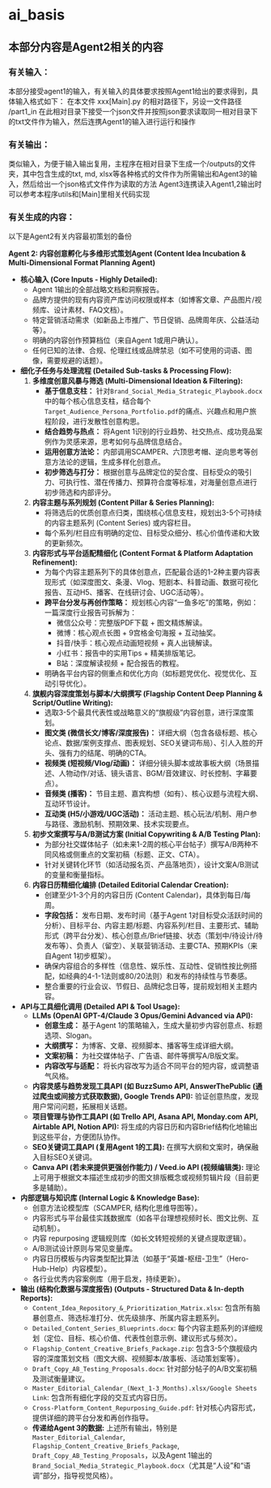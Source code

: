 # ai_basis

## 本部分内容是Agent2相关的内容

### 有关输入：
本部分接受agent1的输入，有关输入的具体要求按照Agent1给出的要求得到，具体输入格式如下：
在本文件 xxx[Main].py 的相对路径下，另设一文件路径 /part1_in 在此相对目录下接受一个json文件并按照json要求读取同一相对目录下的txt文件作为输入，然后连携Agent1的输入进行运行和操作


### 有关输出：
类似输入，为便于输入输出复用，主程序在相对目录下生成一个/outputs的文件夹，其中包含生成的txt, md, xlsx等各种格式的文件作为所需输出和Agent3的输入，然后给出一个json格式文件作为读取的方法
Agent3连携读入Agent1,2输出时可以参考本程序utils和[Main]里相关代码实现



### 有关生成的内容：


























以下是Agent2有关内容最初策划的备份

**Agent 2: 内容创意孵化与多维形式策划Agent (Content Idea Incubation & Multi-Dimensional Format Planning Agent)**

* **核心输入 (Core Inputs - Highly Detailed):**
  * Agent 1输出的全部战略文档和洞察报告。
  * 品牌方提供的现有内容资产库访问权限或样本（如博客文章、产品图片/视频库、设计素材、FAQ文档）。
  * 特定营销活动需求（如新品上市推广、节日促销、品牌周年庆、公益活动等）。
  * 明确的内容创作预算档位（来自Agent 1或用户确认）。
  * 任何已知的法律、合规、伦理红线或品牌禁忌（如不可使用的词语、图像，需要规避的话题）。
* **细化子任务与处理流程 (Detailed Sub-tasks & Processing Flow):**
  1.  **多维度创意风暴与筛选 (Multi-Dimensional Ideation & Filtering):**
      * **基于信息支柱：** 针对`Brand_Social_Media_Strategic_Playbook.docx`中的每个核心信息支柱，结合每个`Target_Audience_Persona_Portfolio.pdf`的痛点、兴趣点和用户旅程阶段，进行发散性创意构思。
      * **结合趋势与热点：** 将Agent 1识别的行业趋势、社交热点、成功竞品案例作为灵感来源，思考如何与品牌信息结合。
      * **运用创意方法论：** 内部调用SCAMPER、六顶思考帽、逆向思考等创意方法论的逻辑，生成多样化创意点。
      * **初步筛选与打分：** 根据创意与品牌定位的契合度、目标受众的吸引力、可执行性、潜在传播力、预算符合度等标准，对海量创意点进行初步筛选和内部评分。
  2.  **内容主题与系列规划 (Content Pillar & Series Planning):**
      * 将筛选后的优质创意点归类，围绕核心信息支柱，规划出3-5个可持续的内容主题系列 (Content Series) 或内容栏目。
      * 每个系列/栏目应有明确的定位、目标受众细分、核心价值传递和大致的更新频次。
  3.  **内容形式与平台适配精细化 (Content Format & Platform Adaptation Refinement):**
      * 为每个内容主题系列下的具体创意点，匹配最合适的1-2种主要内容表现形式（如深度图文、条漫、Vlog、短剧本、科普动画、数据可视化报告、互动H5、播客、在线研讨会、UGC活动等）。
      * **跨平台分发与再创作策略：** 规划核心内容“一鱼多吃”的策略，例如：一篇深度行业报告可拆解为：
        * 微信公众号：完整版PDF下载 + 图文精炼解读。
        * 微博：核心观点长图 + 9宫格金句海报 + 互动抽奖。
        * 抖音/快手：核心观点动画短视频 + 真人出镜解读。
        * 小红书：报告中的实用Tips + 精美排版笔记。
        * B站：深度解读视频 + 配合报告的教程。
      * 明确各平台内容的侧重点和优化方向（如标题党优化、视觉优化、互动引导优化）。
  4.  **旗舰内容深度策划与脚本/大纲撰写 (Flagship Content Deep Planning & Script/Outline Writing):**
      * 选取3-5个最具代表性或战略意义的“旗舰级”内容创意，进行深度策划。
      * **图文类 (微信长文/博客/深度报告)：** 详细大纲（包含各级标题、核心论点、数据/案例支撑点、图表规划、SEO关键词布局）、引人入胜的开头、强有力的结尾、明确的CTA。
      * **视频类 (短视频/Vlog/动画)：** 详细分镜头脚本或故事板大纲（场景描述、人物动作/对话、镜头语言、BGM/音效建议、时长控制、字幕要点）。
      * **音频类 (播客)：** 节目主题、嘉宾构想（如有）、核心议题与流程大纲、互动环节设计。
      * **互动类 (H5/小游戏/UGC活动)：** 活动主题、核心玩法/机制、用户参与路径、激励机制、预期效果、技术实现要点。
  5.  **初步文案撰写与A/B测试方案 (Initial Copywriting & A/B Testing Plan):**
      * 为部分社交媒体帖子（如未来1-2周的核心平台帖子）撰写A/B两种不同风格或侧重点的文案初稿（标题、正文、CTA）。
      * 针对关键转化环节（如活动报名页、产品落地页），设计文案A/B测试的变量和衡量指标。
  6.  **内容日历精细化编排 (Detailed Editorial Calendar Creation):**
      * 创建至少1-3个月的内容日历 (Content Calendar)，具体到每日/每周。
      * **字段包括：** 发布日期、发布时间（基于Agent 1对目标受众活跃时间的分析）、目标平台、内容主题/标题、内容系列/栏目、主要形式、辅助形式（跨平台分发）、核心创意点/Brief链接、状态（策划中/待设计/待发布等）、负责人（留空）、关联营销活动、主要CTA、预期KPIs（来自Agent 1初步框架）。
      * 确保内容组合的多样性（信息性、娱乐性、互动性、促销性按比例搭配，如经典的4-1-1法则或80/20法则）和发布的持续性与节奏感。
      * 整合重要的行业会议、节假日、品牌纪念日等，提前规划相关主题内容。
* **API与工具细化调用 (Detailed API & Tool Usage):**
  * **LLMs (OpenAI GPT-4/Claude 3 Opus/Gemini Advanced via API):**
    * **创意生成：** 基于Agent 1的策略输入，生成大量初步内容创意点、标题选项、Slogan。
    * **大纲撰写：** 为博客、文章、视频脚本、播客等生成详细大纲。
    * **文案初稿：** 为社交媒体帖子、广告语、邮件等撰写A/B版文案。
    * **内容改写与适配：** 将长内容改写为适合不同平台的短内容，或调整语气风格。
  * **内容灵感与趋势发现工具API (如 BuzzSumo API, AnswerThePublic (通过爬虫或间接方式获取数据), Google Trends API):** 验证创意热度，发现用户常问问题，拓展相关话题。
  * **项目管理与协作工具API (如 Trello API, Asana API, Monday.com API, Airtable API, Notion API):** 将生成的内容日历和内容Brief结构化地输出到这些平台，方便团队协作。
  * **SEO关键词工具API (复用Agent 1的工具):** 在撰写大纲和文案时，确保融入目标SEO关键词。
  * **Canva API (若未来提供更强创作能力) / Veed.io API (视频编辑类):** 理论上可用于根据文本描述生成初步的图文排版概念或视频剪辑片段（目前更多是辅助）。
* **内部逻辑与知识库 (Internal Logic & Knowledge Base):**
  * 创意方法论模型库（SCAMPER, 结构化思维导图等）。
  * 内容形式与平台最佳实践数据库（如各平台理想视频时长、图文比例、互动机制）。
  * 内容 repurposing 逻辑规则库（如长文转短视频的关键点提取逻辑）。
  * A/B测试设计原则与常见变量库。
  * 内容日历模板与内容类型配比算法（如基于“英雄-枢纽-卫生”（Hero-Hub-Help）内容模型）。
  * 各行业优秀内容案例库（用于启发，持续更新）。
* **输出 (结构化数据与深度报告) (Outputs - Structured Data & In-depth Reports):**
  * `Content_Idea_Repository_&_Prioritization_Matrix.xlsx`: 包含所有脑暴创意点、筛选标准打分、优先级排序、所属内容主题系列。
  * `Detailed_Content_Series_Blueprints.docx`: 每个内容主题系列的详细规划（定位、目标、核心价值、代表性创意示例、建议形式与频次）。
  * `Flagship_Content_Creative_Briefs_Package.zip`: 包含3-5个旗舰级内容的深度策划文档（图文大纲、视频脚本/故事板、活动策划案等）。
  * `Draft_Copy_AB_Testing_Proposals.docx`: 针对部分帖子的A/B文案初稿及测试衡量建议。
  * `Master_Editorial_Calendar_(Next_1-3_Months).xlsx/Google Sheets Link`: 包含所有细化字段的交互式内容日历。
  * `Cross-Platform_Content_Repurposing_Guide.pdf`: 针对核心内容形式，提供详细的跨平台分发和再创作指导。
  * **传递给Agent 3的数据:** 上述所有输出，特别是`Master_Editorial_Calendar`, `Flagship_Content_Creative_Briefs_Package`, `Draft_Copy_AB_Testing_Proposals`，以及Agent 1输出的`Brand_Social_Media_Strategic_Playbook.docx`（尤其是“人设”和“语调”部分，指导视觉风格）。
